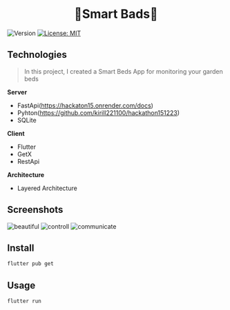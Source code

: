 <h1 align="center">🌿Smart Bads🌿</h1>
<p>
  <img alt="Version" src="https://img.shields.io/badge/version-1.0-blue.svg?cacheSeconds=2592000" />
  <a href="#" target="_blank">
    <img alt="License: MIT" src="https://img.shields.io/badge/License-MIT-yellow.svg" />
  </a>
</p>

## Technologies
> In this project, I created a Smart Beds App for monitoring your garden beds

**Server**
- FastApi(https://hackaton15.onrender.com/docs)
- Pyhton(https://github.com/kirill221100/hackathon151223)
- SQLite

**Client**
- Flutter
- GetX
- RestApi

**Architecture**
- Layered Architecture

## Screenshots
![beautiful](https://github.com/DaDaDaTheoryNow/Smart-Beds/assets/105795587/b02c8fbd-ab91-44db-a76b-feb66d665131)
![controll](https://github.com/DaDaDaTheoryNow/Smart-Beds/assets/105795587/5c287abb-ad76-4ad9-84d4-7b9ef5e22c58)
![communicate](https://github.com/DaDaDaTheoryNow/Smart-Beds/assets/105795587/683a3fde-bf5b-4510-8383-1c2bf7ba82d0)

## Install

```sh
flutter pub get
```

## Usage

```sh
flutter run
```
